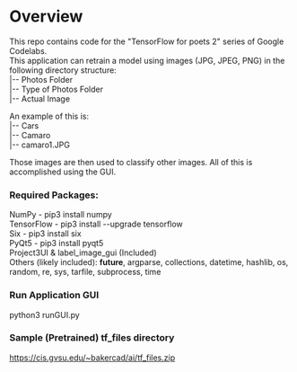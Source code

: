 # Overview
This repo contains code for the "TensorFlow for poets 2" series of Google Codelabs.<br/>
This application can retrain a model using images (JPG, JPEG, PNG) in the following directory structure:<br/>
|-- Photos Folder<br/>
    |-- Type of Photos Folder<br/>
        |-- Actual Image<br/>

An example of this is:<br/>
|-- Cars<br/>
    |-- Camaro<br/>
        |-- camaro1.JPG<br/>

Those images are then used to classify other images. All of this is accomplished using the GUI.<br/>

### Required Packages:
NumPy - pip3 install numpy<br/>
TensorFlow - pip3 install --upgrade tensorflow<br/>
Six - pip3 install six<br/>
PyQt5 - pip3 install pyqt5<br/>
Project3UI & label_image_gui (Included)<br/>
Others (likely included): __future__, argparse, collections, datetime, hashlib, os, random, re, sys, tarfile, subprocess, time


### Run Application GUI
python3 runGUI.py

### Sample (Pretrained) tf_files directory
https://cis.gvsu.edu/~bakercad/ai/tf_files.zip
